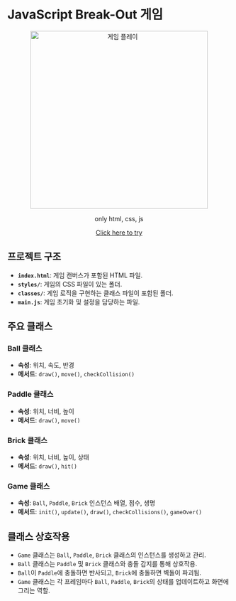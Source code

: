 # JavaScript Break-Out 게임

<div align="center">
  
<img width="400" alt="게임 플레이" src="https://github.com/doongeon/javascript-break-out/assets/87890694/5fbbbf5f-6135-4d3f-9324-fff3bf0faacf" />
  
only html, css, js

[Click here to try](https://doongeon.github.io/javascript-break-out/)

</div>

## 프로젝트 구조
- **`index.html`**: 게임 캔버스가 포함된 HTML 파일.
- **`styles/`**: 게임의 CSS 파일이 있는 폴더.
- **`classes/`**: 게임 로직을 구현하는 클래스 파일이 포함된 폴더.
- **`main.js`**: 게임 초기화 및 설정을 담당하는 파일.

## 주요 클래스

### Ball 클래스
- **속성**: 위치, 속도, 반경
- **메서드**: `draw()`, `move()`, `checkCollision()`

### Paddle 클래스
- **속성**: 위치, 너비, 높이
- **메서드**: `draw()`, `move()`

### Brick 클래스
- **속성**: 위치, 너비, 높이, 상태
- **메서드**: `draw()`, `hit()`

### Game 클래스
- **속성**: `Ball`, `Paddle`, `Brick` 인스턴스 배열, 점수, 생명
- **메서드**: `init()`, `update()`, `draw()`, `checkCollisions()`, `gameOver()`

## 클래스 상호작용
- `Game` 클래스는 `Ball`, `Paddle`, `Brick` 클래스의 인스턴스를 생성하고 관리.
- `Ball` 클래스는 `Paddle` 및 `Brick` 클래스와 충돌 감지를 통해 상호작용.
- `Ball`이 `Paddle`에 충돌하면 반사되고, `Brick`에 충돌하면 벽돌이 파괴됨.
- `Game` 클래스는 각 프레임마다 `Ball`, `Paddle`, `Brick`의 상태를 업데이트하고 화면에 그리는 역할.
